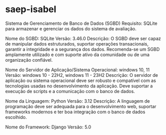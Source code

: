 # saep-isabel


Sistema de Gerenciamento de Banco de Dados (SGBD)
Requisito: SQLite para armazenar e gerenciar os dados do sistema de avaliação.

Nome do SGBD: SQLite
Versão: 3.46.0
Descrição:
O SGBD deve ser capaz de manipular dados estruturados, suportar operações transacionais, garantir a integridade e a segurança dos dados. Recomenda-se um SGBD amplamente utilizado e com suporte ativo da comunidade ou de uma organização confiável.

Nome do Servidor de Aplicação/Sistema Operacional: windows 10, 11
Versão: windows 10 - 22H2, windows 11 - 23H2
Descrição:
O servidor de aplicação ou sistema operacional deve ser robusto e compatível com as tecnologias usadas no desenvolvimento da aplicação. Deve suportar a execução de scripts e a comunicação com o banco de dados.

Nome da Linguagem: Python
Versão: 3.12
Descrição:
A linguagem de programação deve ser adequada para o desenvolvimento web, suportar frameworks modernos e ter boa integração com o banco de dados escolhido.

Nome do Framework: Django
Versão: 5.0

